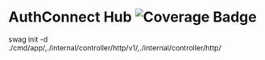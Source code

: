 # AuthConnect Hub ![Coverage Badge](https://img.shields.io/endpoint?url=https://gist.githubusercontent.com/minhmannh2001/dcbe5bcf199a6a6915de30365c2a2d46/raw/authconnecthub__heads_master.json)

swag init -d ./cmd/app/,./internal/controller/http/v1/,./internal/controller/http/
